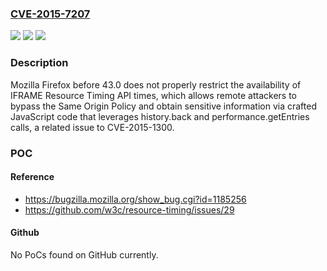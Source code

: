 ### [CVE-2015-7207](https://cve.mitre.org/cgi-bin/cvename.cgi?name=CVE-2015-7207)
![](https://img.shields.io/static/v1?label=Product&message=n%2Fa&color=blue)
![](https://img.shields.io/static/v1?label=Version&message=n%2Fa&color=blue)
![](https://img.shields.io/static/v1?label=Vulnerability&message=n%2Fa&color=brighgreen)

### Description

Mozilla Firefox before 43.0 does not properly restrict the availability of IFRAME Resource Timing API times, which allows remote attackers to bypass the Same Origin Policy and obtain sensitive information via crafted JavaScript code that leverages history.back and performance.getEntries calls, a related issue to CVE-2015-1300.

### POC

#### Reference
- https://bugzilla.mozilla.org/show_bug.cgi?id=1185256
- https://github.com/w3c/resource-timing/issues/29

#### Github
No PoCs found on GitHub currently.

